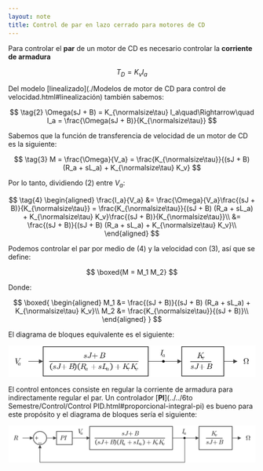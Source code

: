 ```yaml
---
layout: note
title: Control de par en lazo cerrado para motores de CD
---
```


Para controlar el **par** de un motor de CD es necesario controlar la **corriente de armadura**

$$
\tag{1}
T_D = K_v I_a
$$

Del modelo [linealizado](./Modelos de motor de CD para control de velocidad.html#linealización) también sabemos:

$$
\tag{2}
\Omega(sJ + B) = K_{\normalsize\tau} I_a\quad\Rightarrow\quad I_a = \frac{\Omega(sJ + B)}{K_{\normalsize\tau}}
$$

Sabemos que la función de transferencia de velocidad de un motor de CD es la siguiente:

$$
\tag{3}
M = \frac{\Omega}{V_a} = \frac{K_{\normalsize\tau}}{(sJ + B) (R_a + sL_a) + K_{\normalsize\tau} K_v}
$$

Por lo tanto, dividiendo $(2)$ entre $V_a$:

$$
\tag{4}
\begin{aligned}
\frac{I_a}{V_a} &= \frac{\Omega}{V_a}\frac{(sJ + B)}{K_{\normalsize\tau}} = \frac{K_{\normalsize\tau}}{(sJ + B) (R_a + sL_a) + K_{\normalsize\tau} K_v}\frac{(sJ + B)}{K_{\normalsize\tau}}\\
&= \frac{(sJ + B)}{(sJ + B) (R_a + sL_a) + K_{\normalsize\tau} K_v}\\
\end{aligned}
$$

Podemos controlar el par por medio de $(4)$ y la velocidad con $(3)$, así que se define:

$$
\boxed{M = M_1 M_2}
$$

Donde:

$$
\boxed{
\begin{aligned}
    M_1 &= \frac{(sJ + B)}{(sJ + B) (R_a + sL_a) + K_{\normalsize\tau} K_v}\\
    M_2 &= \frac{K_{\normalsize\tau}}{(sJ + B)}\\
\end{aligned}
}
$$

El diagrama de bloques equivalente es el siguiente:

![Diagrama de bloques de tensión, corriente, velocidad para motor de CD](../../img/diagrama-bloques-tension-corriente-velocidad.svg)

El control entonces consiste en regular la corriente de armadura para indirectamente regular el par. Un controlador [**PI**](../../6to Semestre/Control/Control PID.html#proporcional-integral-pi) es bueno para este propósito y el diagrama de bloques sería el siguiente:

![Diagrama de bloques de controlador PI de par para motor de CD](../../img/diagrama-bloques-control-par.svg)
